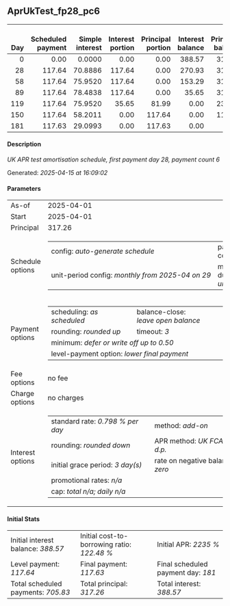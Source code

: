 <h2>AprUkTest_fp28_pc6</h2><table><thead style="vertical-align: bottom;"><th style="text-align: right;">Day</th><th style="text-align: right;">Scheduled payment</th><th style="text-align: right;">Simple interest</th><th style="text-align: right;">Interest portion</th><th style="text-align: right;">Principal portion</th><th style="text-align: right;">Interest balance</th><th style="text-align: right;">Principal balance</th><th style="text-align: right;">Total simple interest</th><th style="text-align: right;">Total interest</th><th style="text-align: right;">Total principal</th></thead><tr style="text-align: right;"><td class="ci00">0</td><td class="ci01" style="white-space: nowrap;">0.00</td><td class="ci02">0.0000</td><td class="ci03">0.00</td><td class="ci04">0.00</td><td class="ci05">388.57</td><td class="ci06">317.26</td><td class="ci07">0.0000</td><td class="ci08">0.00</td><td class="ci09">0.00</td></tr><tr style="text-align: right;"><td class="ci00">28</td><td class="ci01" style="white-space: nowrap;">117.64</td><td class="ci02">70.8886</td><td class="ci03">117.64</td><td class="ci04">0.00</td><td class="ci05">270.93</td><td class="ci06">317.26</td><td class="ci07">70.8886</td><td class="ci08">117.64</td><td class="ci09">0.00</td></tr><tr style="text-align: right;"><td class="ci00">58</td><td class="ci01" style="white-space: nowrap;">117.64</td><td class="ci02">75.9520</td><td class="ci03">117.64</td><td class="ci04">0.00</td><td class="ci05">153.29</td><td class="ci06">317.26</td><td class="ci07">146.8406</td><td class="ci08">235.28</td><td class="ci09">0.00</td></tr><tr style="text-align: right;"><td class="ci00">89</td><td class="ci01" style="white-space: nowrap;">117.64</td><td class="ci02">78.4838</td><td class="ci03">117.64</td><td class="ci04">0.00</td><td class="ci05">35.65</td><td class="ci06">317.26</td><td class="ci07">225.3244</td><td class="ci08">352.92</td><td class="ci09">0.00</td></tr><tr style="text-align: right;"><td class="ci00">119</td><td class="ci01" style="white-space: nowrap;">117.64</td><td class="ci02">75.9520</td><td class="ci03">35.65</td><td class="ci04">81.99</td><td class="ci05">0.00</td><td class="ci06">235.27</td><td class="ci07">301.2764</td><td class="ci08">388.57</td><td class="ci09">81.99</td></tr><tr style="text-align: right;"><td class="ci00">150</td><td class="ci01" style="white-space: nowrap;">117.64</td><td class="ci02">58.2011</td><td class="ci03">0.00</td><td class="ci04">117.64</td><td class="ci05">0.00</td><td class="ci06">117.63</td><td class="ci07">359.4775</td><td class="ci08">388.57</td><td class="ci09">199.63</td></tr><tr style="text-align: right;"><td class="ci00">181</td><td class="ci01" style="white-space: nowrap;">117.63</td><td class="ci02">29.0993</td><td class="ci03">0.00</td><td class="ci04">117.63</td><td class="ci05">0.00</td><td class="ci06">0.00</td><td class="ci07">388.5768</td><td class="ci08">388.57</td><td class="ci09">317.26</td></tr></table><p><h4>Description</h4><i>UK APR test amortisation schedule, first payment day 28, payment count 6</i></p><p>Generated: <i>2025-04-15 at 16:09:02</i></p><h4>Parameters</h4><table><tr><td>As-of</td><td>2025-04-01</td></tr><tr><td>Start</td><td>2025-04-01</td></tr><tr><td>Principal</td><td>317.26</td></tr><tr><td>Schedule options</td><td><table><tr><td>config: <i>auto-generate schedule</i></td><td>payment count: <i>6</i></td></tr><tr><td style="white-space: nowrap;">unit-period config: <i>monthly from 2025-04 on 29</i></td><td>max duration: <i>unlimited</i></td></tr></table></td></tr><tr><td>Payment options</td><td><table><tr><td>scheduling: <i>as scheduled</i></td><td>balance-close: <i>leave&nbsp;open&nbsp;balance</i></td></tr><tr><td>rounding: <i>rounded up</i></td><td>timeout: <i>3</i></td></tr><tr><td colspan='2'>minimum: <i>defer&nbsp;or&nbsp;write&nbsp;off&nbsp;up&nbsp;to&nbsp;0.50</i></td></tr><tr><td colspan='2'>level-payment option: <i>lower&nbsp;final&nbsp;payment</i></td></tr></table></td></tr><tr><td>Fee options</td><td>no fee</td></tr><tr><td>Charge options</td><td>no charges</td></tr><tr><td>Interest options</td><td><table><tr><td>standard rate: <i>0.798 % per day</i></td><td>method: <i>add-on</i></td></tr><tr><td>rounding: <i>rounded down</i></td><td>APR method: <i>UK FCA to 1 d.p.</i></td></tr><tr><td>initial grace period: <i>3 day(s)</i></td><td>rate on negative balance: <i>zero</i></td></tr><tr><td colspan="2">promotional rates: <i><i>n/a</i></i></td></tr><tr><td colspan="2">cap: <i>total <i>n/a</i>; daily <i>n/a</i></td></tr></table></td></tr></table><h4>Initial Stats</h4><table><tr><td>Initial interest balance: <i>388.57</i></td><td>Initial cost-to-borrowing ratio: <i>122.48 %</i></td><td>Initial APR: <i>2235 %</i></td></tr><tr><td>Level payment: <i>117.64</i></td><td>Final payment: <i>117.63</i></td><td>Final scheduled payment day: <i>181</i></td></tr><tr><td>Total scheduled payments: <i>705.83</i></td><td>Total principal: <i>317.26</i></td><td>Total interest: <i>388.57</i></td></tr></table>